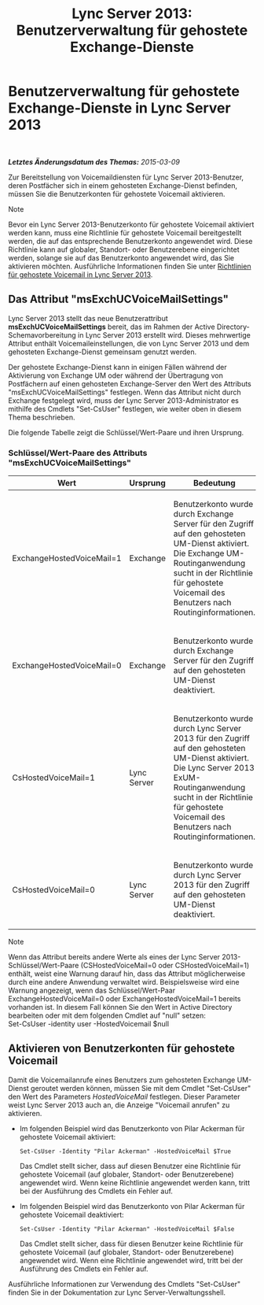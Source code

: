 ﻿---
title: 'Lync Server 2013: Benutzerverwaltung für gehostete Exchange-Dienste'
TOCTitle: Benutzerverwaltung für gehostete Exchange-Dienste
ms:assetid: e8723af5-0604-4d7d-bad2-463a9832efb4
ms:mtpsurl: https://technet.microsoft.com/de-de/library/Gg399037(v=OCS.15)
ms:contentKeyID: 49295756
ms.date: 05/19/2016
mtps_version: v=OCS.15
ms.translationtype: HT
---

# Benutzerverwaltung für gehostete Exchange-Dienste in Lync Server 2013

 

_**Letztes Änderungsdatum des Themas:** 2015-03-09_

Zur Bereitstellung von Voicemaildiensten für Lync Server 2013-Benutzer, deren Postfächer sich in einem gehosteten Exchange-Dienst befinden, müssen Sie die Benutzerkonten für gehostete Voicemail aktivieren.


> [!NOTE]
> Bevor ein Lync Server 2013-Benutzerkonto für gehostete Voicemail aktiviert werden kann, muss eine Richtlinie für gehostete Voicemail bereitgestellt werden, die auf das entsprechende Benutzerkonto angewendet wird. Diese Richtlinie kann auf globaler, Standort- oder Benutzerebene eingerichtet werden, solange sie auf das Benutzerkonto angewendet wird, das Sie aktivieren möchten. Ausführliche Informationen finden Sie unter <A href="lync-server-2013-hosted-voice-mail-policies.md">Richtlinien für gehostete Voicemail in Lync Server 2013</A>.



## Das Attribut "msExchUCVoiceMailSettings"

Lync Server 2013 stellt das neue Benutzerattribut **msExchUCVoiceMailSettings** bereit, das im Rahmen der Active Directory-Schemavorbereitung in Lync Server 2013 erstellt wird. Dieses mehrwertige Attribut enthält Voicemaileinstellungen, die von Lync Server 2013 und dem gehosteten Exchange-Dienst gemeinsam genutzt werden.

Der gehostete Exchange-Dienst kann in einigen Fällen während der Aktivierung von Exchange UM oder während der Übertragung von Postfächern auf einen gehosteten Exchange-Server den Wert des Attributs "msExchUCVoiceMailSettings" festlegen. Wenn das Attribut nicht durch Exchange festgelegt wird, muss der Lync Server 2013-Administrator es mithilfe des Cmdlets "Set-CsUser" festlegen, wie weiter oben in diesem Thema beschrieben.

Die folgende Tabelle zeigt die Schlüssel/Wert-Paare und ihren Ursprung.

### Schlüssel/Wert-Paare des Attributs "msExchUCVoiceMailSettings"

<table>
<colgroup>
<col style="width: 33%" />
<col style="width: 33%" />
<col style="width: 33%" />
</colgroup>
<thead>
<tr class="header">
<th>Wert</th>
<th>Ursprung</th>
<th>Bedeutung</th>
</tr>
</thead>
<tbody>
<tr class="odd">
<td><p>ExchangeHostedVoiceMail=1</p></td>
<td><p>Exchange</p></td>
<td><p>Benutzerkonto wurde durch Exchange Server für den Zugriff auf den gehosteten UM-Dienst aktiviert. Die Exchange UM-Routinganwendung sucht in der Richtlinie für gehostete Voicemail des Benutzers nach Routinginformationen.</p></td>
</tr>
<tr class="even">
<td><p>ExchangeHostedVoiceMail=0</p></td>
<td><p>Exchange</p></td>
<td><p>Benutzerkonto wurde durch Exchange Server für den Zugriff auf den gehosteten UM-Dienst deaktiviert.</p></td>
</tr>
<tr class="odd">
<td><p>CsHostedVoiceMail=1</p></td>
<td><p>Lync Server</p></td>
<td><p>Benutzerkonto wurde durch Lync Server 2013 für den Zugriff auf den gehosteten UM-Dienst aktiviert. Die Lync Server 2013 ExUM-Routinganwendung sucht in der Richtlinie für gehostete Voicemail des Benutzers nach Routinginformationen.</p></td>
</tr>
<tr class="even">
<td><p>CsHostedVoiceMail=0</p></td>
<td><p>Lync Server</p></td>
<td><p>Benutzerkonto wurde durch Lync Server 2013 für den Zugriff auf den gehosteten UM-Dienst deaktiviert.</p></td>
</tr>
</tbody>
</table>



> [!NOTE]
> Wenn das Attribut bereits andere Werte als eines der Lync Server 2013-Schlüssel/Wert-Paare (CSHostedVoiceMail=0 oder CSHostedVoiceMail=1) enthält, weist eine Warnung darauf hin, dass das Attribut möglicherweise durch eine andere Anwendung verwaltet wird. Beispielsweise wird eine Warnung angezeigt, wenn das Schlüssel/Wert-Paar ExchangeHostedVoiceMail=0 oder ExchangeHostedVoiceMail=1 bereits vorhanden ist. In diesem Fall können Sie den Wert in Active Directory bearbeiten oder mit dem folgenden Cmdlet auf "null" setzen:<BR>Set-CsUser -identity user -HostedVoicemail $null



## Aktivieren von Benutzerkonten für gehostete Voicemail

Damit die Voicemailanrufe eines Benutzers zum gehosteten Exchange UM-Dienst geroutet werden können, müssen Sie mit dem Cmdlet "Set-CsUser" den Wert des Parameters *HostedVoiceMail* festlegen. Dieser Parameter weist Lync Server 2013 auch an, die Anzeige "Voicemail anrufen" zu aktivieren.

  - Im folgenden Beispiel wird das Benutzerkonto von Pilar Ackerman für gehostete Voicemail aktiviert:
    
        Set-CsUser -Identity "Pilar Ackerman" -HostedVoiceMail $True
    
    Das Cmdlet stellt sicher, dass auf diesen Benutzer eine Richtlinie für gehostete Voicemail (auf globaler, Standort- oder Benutzerebene) angewendet wird. Wenn keine Richtlinie angewendet werden kann, tritt bei der Ausführung des Cmdlets ein Fehler auf.

  - Im folgenden Beispiel wird das Benutzerkonto von Pilar Ackerman für gehostete Voicemail deaktiviert:
    
        Set-CsUser -Identity "Pilar Ackerman" -HostedVoiceMail $False
    
    Das Cmdlet stellt sicher, dass für diesen Benutzer keine Richtlinie für gehostete Voicemail (auf globaler, Standort- oder Benutzerebene) angewendet wird. Wenn eine Richtlinie angewendet wird, tritt bei der Ausführung des Cmdlets ein Fehler auf.

Ausführliche Informationen zur Verwendung des Cmdlets "Set-CsUser" finden Sie in der Dokumentation zur Lync Server-Verwaltungsshell.

